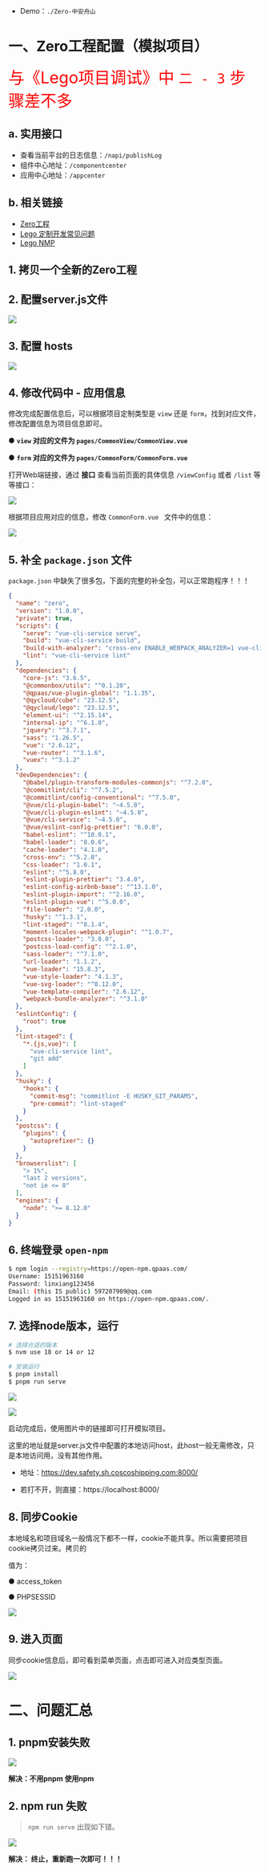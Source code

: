 * Demo：`./Zero-中安舟山`



# 一、Zero工程配置（模拟项目）

<font size=6 color='red'>与《Lego项目调试》中 `二 - 3` 步骤差不多</font>

## a. 实用接口

* 查看当前平台的日志信息：`/napi/publishLog`
* 组件中心地址：`/componentcenter`
* 应用中心地址：`/appcenter`



## b. 相关链接

* [Zero工程](http://git.qpaas.com/Mage/Zero)
* [Lego 定制开发常见问题](https://blogqpaas.yuque.com/kidsv4/hfh0zt/voqi1ackry4t0x8s#lswLV)
* [Lego NMP](https://open-npm.qpaas.com/)



## 1. 拷贝一个全新的Zero工程



## 2. 配置server.js文件

![](images/001.png)



## 3. 配置 hosts

![](images/002.png)



## 4. 修改代码中 - 应用信息

修改完成配置信息后，可以根据项⽬定制类型是 `view` 还是 `form`，找到对应⽂件，修改配置信息为项⽬信息即可。 

● **`view` 对应的⽂件为 `pages/CommonView/CommonView.vue`**

● **`form` 对应的⽂件为 `pages/CommonForm/CommonForm.vue`**

打开Web端链接，通过 **接口** 查看当前页面的具体信息 `/viewConfig` 或者 `/list` 等等接口：

![](images/003.png)

根据项目应用对应的信息，修改 `CommonForm.vue ` 文件中的信息：

![](images/004.png)



## 5. 补全 `package.json` 文件

`package.json` 中缺失了很多包，下面的完整的补全包，可以正常跑程序！！！

```json
{
  "name": "zero",
  "version": "1.0.0",
  "private": true,
  "scripts": {
    "serve": "vue-cli-service serve",
    "build": "vue-cli-service build",
    "build-with-analyzer": "cross-env ENABLE_WEBPACK_ANALYZER=1 vue-cli-service build",
    "lint": "vue-cli-service lint"
  },
  "dependencies": {
    "core-js": "3.6.5",
    "@commonbox/utils": "^0.1.20",
    "@qpaas/vue-plugin-global": "1.1.35",
    "@qycloud/cube": "23.12.5",
    "@qycloud/lego": "23.12.5",
    "element-ui": "^2.15.14",
    "internal-ip": "^6.1.0",
    "jquery": "^3.7.1",
    "sass": "1.26.5",
    "vue": "2.6.12",
    "vue-router": "^3.1.6",
    "vuex": "^3.1.2"
  },
  "devDependencies": {
    "@babel/plugin-transform-modules-commonjs": "^7.2.0",
    "@commitlint/cli": "^7.5.2",
    "@commitlint/config-conventional": "^7.5.0",
    "@vue/cli-plugin-babel": "~4.5.0",
    "@vue/cli-plugin-eslint": "~4.5.0",
    "@vue/cli-service": "~4.5.0",
    "@vue/eslint-config-prettier": "6.0.0",
    "babel-eslint": "^10.0.1",
    "babel-loader": "8.0.6",
    "cache-loader": "4.1.0",
    "cross-env": "^5.2.0",
    "css-loader": "1.0.1",
    "eslint": "^5.8.0",
    "eslint-plugin-prettier": "3.4.0",
    "eslint-config-airbnb-base": "^13.1.0",
    "eslint-plugin-import": "^2.16.0",
    "eslint-plugin-vue": "^5.0.0",
    "file-loader": "2.0.0",
    "husky": "^1.3.1",
    "lint-staged": "^8.1.4",
    "moment-locales-webpack-plugin": "^1.0.7",
    "postcss-loader": "3.0.0",
    "postcss-load-config": "^2.1.0",
    "sass-loader": "^7.1.0",
    "url-loader": "1.1.2",
    "vue-loader": "15.8.3",
    "vue-style-loader": "4.1.3",
    "vue-svg-loader": "^0.12.0",
    "vue-template-compiler": "2.6.12",
    "webpack-bundle-analyzer": "^3.1.0"
  },
  "eslintConfig": {
    "root": true
  },
  "lint-staged": {
    "*.{js,vue}": [
      "vue-cli-service lint",
      "git add"
    ]
  },
  "husky": {
    "hooks": {
      "commit-msg": "commitlint -E HUSKY_GIT_PARAMS",
      "pre-commit": "lint-staged"
    }
  },
  "postcss": {
    "plugins": {
      "autoprefixer": {}
    }
  },
  "browserslist": [
    "> 1%",
    "last 2 versions",
    "not ie <= 8"
  ],
  "engines": {
    "node": ">= 8.12.0"
  }
}
```



## 6. 终端登录 `open-npm`

```sh
$ npm login --registry=https://open-npm.qpaas.com/
Username: 15151963160
Password: linxiang123456
Email: (this IS public) 597207909@qq.com
Logged in as 15151963160 on https://open-npm.qpaas.com/.
```



## 7. 选择node版本，运行

```sh
# 选择合适的版本
$ nvm use 18 or 14 or 12

# 安装运行
$ pnpm install
$ pnpm run serve
```



![](images/005.png)

![](images/006.png)

启动完成后，使⽤图⽚中的链接即可打开模拟项⽬。 

这⾥的地址就是server.js⽂件中配置的本地访问host，此host⼀般⽆需修改，只是本地访问⽤，没有其他作⽤。 

* 地址：https://dev.safety.sh.coscoshipping.com:8000/ 

* 若打不开，则直接：https://localhost:8000/



## 8. 同步Cookie

本地域名和项⽬域名⼀般情况下都不⼀样，cookie不能共享。所以需要把项⽬cookie拷⻉过来。拷⻉的 

值为：

● access_token 

● PHPSESSID 

![](images/007.png)



## 9. 进入页面

同步cookie信息后，即可看到菜单⻚⾯，点击即可进⼊对应类型⻚⾯。 

![](images/008.png)





# 二、问题汇总

## 1. pnpm安装失败

![](images/009.png)

**解决：不用pnpm 使用npm**



## 2. npm run 失败

> `npm run serve` 出现如下错。

![](images/010.png)

**解决： 终止，重新跑一次即可！！！**













